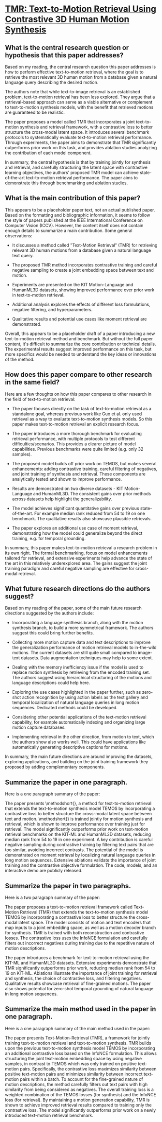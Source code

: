 # [TMR: Text-to-Motion Retrieval Using Contrastive 3D Human Motion   Synthesis](https://arxiv.org/abs/2305.00976)

## What is the central research question or hypothesis that this paper addresses?

 Based on my reading, the central research question this paper addresses is how to perform effective text-to-motion retrieval, where the goal is to retrieve the most relevant 3D human motion from a database given a natural language query describing the desired motion. 

The authors note that while text-to-image retrieval is an established problem, text-to-motion retrieval has been less explored. They argue that a retrieval-based approach can serve as a viable alternative or complement to text-to-motion synthesis models, with the benefit that retrieved motions are guaranteed to be realistic. 

The paper proposes a model called TMR that incorporates a joint text-to-motion synthesis and retrieval framework, with a contrastive loss to better structure the cross-modal latent space. It introduces several benchmark protocols to systematically evaluate text-to-motion retrieval performance. Through experiments, the paper aims to demonstrate that TMR significantly outperforms prior work on this task, and provides ablation studies analyzing the contribution of each model component.

In summary, the central hypothesis is that by training jointly for synthesis and retrieval, and carefully structuring the latent space with contrastive learning objectives, the authors' proposed TMR model can achieve state-of-the-art text-to-motion retrieval performance. The paper aims to demonstrate this through benchmarking and ablation studies.


## What is the main contribution of this paper?

 This appears to be a placeholder paper text, not an actual published paper. Based on the formatting and bibliographic information, it seems to follow the style of papers published at the IEEE International Conference on Computer Vision (ICCV). However, the content itself does not contain enough details to summarize a main contribution. Some general observations:

- It discusses a method called "Text-Motion Retrieval" (TMR) for retrieving relevant 3D human motions from a database given a natural language text query. 

- The proposed TMR method incorporates contrastive training and careful negative sampling to create a joint embedding space between text and motion.

- Experiments are presented on the KIT Motion-Language and HumanML3D datasets, showing improved performance over prior work in text-to-motion retrieval.

- Additional analysis explores the effects of different loss formulations, negative filtering, and hyperparameters.

- Qualitative results and potential use cases like moment retrieval are demonstrated.

Overall, this appears to be a placeholder draft of a paper introducing a new text-to-motion retrieval method and benchmark. But without the full paper content, it's difficult to summarize the core contribution or technical details. The experimental results suggest improved performance on this task, but more specifics would be needed to understand the key ideas or innovations of the method.


## How does this paper compare to other research in the same field?

 Here are a few thoughts on how this paper compares to other research in the field of text-to-motion retrieval:

- The paper focuses directly on the task of text-to-motion retrieval as a standalone goal, whereas previous work like Guo et al. only used retrieval as a way to evaluate text-to-motion synthesis models. So this paper makes text-to-motion retrieval an explicit research focus.

- The paper introduces a more thorough benchmark for evaluating retrieval performance, with multiple protocols to test different difficulties/scenarios. This provides a clearer picture of model capabilities. Previous benchmarks were quite limited (e.g. only 32 samples).

- The proposed model builds off prior work on TEMOS, but makes several enhancements: adding contrastive training, careful filtering of negatives, and joint training of synthesis and retrieval. These components are analytically tested and shown to improve performance.

- Results are demonstrated on two diverse datasets - KIT Motion-Language and HumanML3D. The consistent gains over prior methods across datasets help highlight the generalizability.

- The model achieves significant quantitative gains over previous state-of-the-art. For example median rank reduced from 54 to 19 on one benchmark. The qualitative results also showcase plausible retrievals.

- The paper explores an additional use case of moment retrieval, demonstrating how the model could generalize beyond the direct training, e.g. for temporal grounding.

In summary, this paper makes text-to-motion retrieval a research problem in its own right. The formal benchmarking, focus on model enhancements tailored for retrieval, and extensive experiments help advance the state of the art in this relatively underexplored area. The gains suggest the joint training paradigm and careful negative sampling are effective for cross-modal retrieval.


## What future research directions do the authors suggest?

 Based on my reading of the paper, some of the main future research directions suggested by the authors include:

- Incorporating a language synthesis branch, along with the motion synthesis branch, to build a more symmetrical framework. The authors suggest this could bring further benefits.

- Collecting more motion capture data and text descriptions to improve the generalization performance of motion retrieval models to in-the-wild motions. The current datasets are still quite small compared to image-text datasets. Data augmentation techniques may help to some extent.

- Dealing with the memory inefficiency issue if the model is used to replace motion synthesis by retrieving from the encoded training set. The authors suggest using hierarchical structuring of the motions and language descriptions could help here.

- Exploring the use cases highlighted in the paper further, such as zero-shot action recognition by using action labels as the text gallery and temporal localization of natural language queries in long motion sequences. Dedicated methods could be developed.

- Considering other potential applications of the text-motion retrieval capability, for example automatically indexing and organizing large motion capture databases.

- Implementing retrieval in the other direction, from motion to text, which the authors show also works well. This could have applications like automatically generating descriptive captions for motions.

In summary, the main future directions are around improving the datasets, exploring applications, and building on the joint training framework they proposed by adding complementary components.


## Summarize the paper in one paragraph.

 Here is a one paragraph summary of the paper:

The paper presents \methodshort{}, a method for text-to-motion retrieval that extends the text-to-motion synthesis model TEMOS by incorporating a contrastive loss to better structure the cross-modal latent space between text and motion. \methodshort{} is trained jointly for motion synthesis and retrieval, which is shown to improve performance over training just for retrieval. The model significantly outperforms prior work on text-motion retrieval benchmarks on the KIT-ML and HumanML3D datasets, reducing median rank from 54 to 19 in one experiment. A key contribution is careful negative sampling during contrastive training by filtering text pairs that are too similar, avoiding incorrect contrasts. The potential of the model is demonstrated on moment retrieval by localizing natural language queries in long motion sequences. Extensive ablations validate the importance of joint training and the contrastive objective formulation. The code, models, and an interactive demo are publicly released.


## Summarize the paper in two paragraphs.

 Here is a two paragraph summary of the paper:

The paper proposes a text-to-motion retrieval framework called Text-Motion Retrieval (TMR) that extends the text-to-motion synthesis model TEMOS by incorporating a contrastive loss to better structure the cross-modal latent space. The model consists of motion and text encoders that map inputs to a joint embedding space, as well as a motion decoder branch for synthesis. TMR is trained with both reconstruction and contrastive losses. The contrastive loss uses the InfoNCE formulation and carefully filters out incorrect negatives during training due to the repetitive nature of motion descriptions. 

The paper introduces a benchmark for text-to-motion retrieval using the KIT-ML and HumanML3D datasets. Extensive experiments demonstrate that TMR significantly outperforms prior work, reducing median rank from 54 to 19 on KIT-ML. Ablations illustrate the importance of joint training for retrieval and synthesis, the choice of contrastive loss, and filtering negatives. Qualitative results showcase retrieval of fine-grained motions. The paper also shows potential for zero-shot temporal grounding of natural language in long motion sequences.


## Summarize the main method used in the paper in one paragraph.

 Here is a one paragraph summary of the main method used in the paper:

The paper presents Text-Motion-Retrieval (TMR), a framework for jointly training text-to-motion retrieval and text-to-motion synthesis. TMR builds upon the previous text-to-motion synthesis model TEMOS by incorporating an additional contrastive loss based on the InfoNCE formulation. This allows structuring the joint text-motion embedding space by using negative samples, in contrast to TEMOS which was only trained on positive text-motion pairs. Specifically, the contrastive loss maximizes similarity between positive text-motion pairs and minimizes similarity between incorrect text-motion pairs within a batch. To account for the fine-grained nature of motion descriptions, the method carefully filters out text pairs with high similarity from being considered as negatives. The overall training loss is a weighted combination of the TEMOS losses (for synthesis) and the InfoNCE loss (for retrieval). By maintaining a motion generation capability, TMR is shown to achieve improved retrieval results compared to training only the contrastive loss. The model significantly outperforms prior work on a newly introduced text-motion retrieval benchmark.
